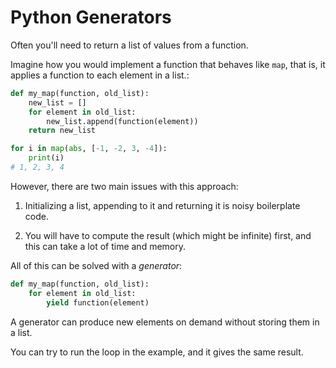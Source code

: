 # Python Generators

Often you'll need to return a list of values from a function.

Imagine how you would implement a function that behaves like `map`,
that is, it applies a function to each element in a list.:
```python
def my_map(function, old_list):
    new_list = []
    for element in old_list:
        new_list.append(function(element))
    return new_list

for i in map(abs, [-1, -2, 3, -4]):
    print(i)
# 1, 2, 3, 4
```
However, there are two main issues with this approach:

1. Initializing a list, appending to it and returning it is noisy boilerplate code.

2. You will have to compute the result (which might be infinite) first, and this can take a lot of time and memory.

All of this can be solved with a _generator_:
```python
def my_map(function, old_list):
    for element in old_list:
        yield function(element)
```
A generator can produce new elements on demand without storing them in a list.

You can try to run the loop in the example, and it gives the same result.
